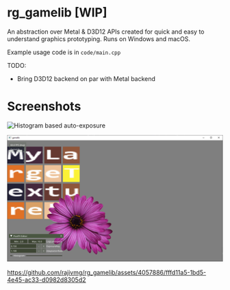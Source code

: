 # rg_gamelib [WIP]
An abstraction over Metal &amp; D3D12 APIs created for quick and easy to understand graphics prototyping. Runs on Windows and macOS.

Example usage code is in `code/main.cpp`

TODO:
- Bring D3D12 backend on par with Metal backend

# Screenshots
![Histogram based auto-exposure](https://github.com/rajivmg/rg_gamelib/blob/master/misc/screenshots/Screenshot%202023-10-03%20at%209.33.56%E2%80%AFAM.png)

![DX12 2D rendering](https://github.com/rajivmg/rg_gamelib/blob/master/misc/screenshots/screenshot%20Win64.png)

https://github.com/rajivmg/rg_gamelib/assets/4057886/fffd11a5-1bd5-4e45-ac33-d0982d8305d2

